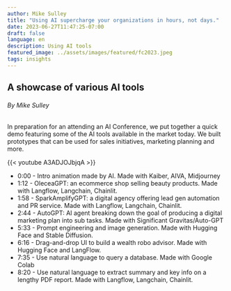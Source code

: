 ```yaml
---
author: Mike Sulley
title: "Using AI supercharge your organizations in hours, not days."
date: 2023-06-27T11:47:25-07:00
draft: false
language: en
description: Using AI tools
featured_image: ../assets/images/featured/fc2023.jpeg
tags: insights
---
```


## A showcase of various AI tools ##
###### _By Mike Sulley_ ######

In preparation for an attending an AI Conference, we put together a quick demo featuring some of the AI tools available in the market today. We built prototypes that can be used for sales initiatives, marketing planning and more.

{{< youtube A3ADJOJbjqA >}}

- 0:00 - Intro animation made by AI. Made with Kaiber, AIVA, Midjourney
- 1:12 - OleceaGPT: an ecommerce shop selling beauty products. Made with Langflow, Langchain, Chainlit.
- 1:58 - SparkAmplifyGPT: a digital agency offering lead gen automation and PR service. Made with Langflow, Langchain, Chainlit.
- 2:44 - AutoGPT: AI agent breaking down the goal of producing a digital marketing plan into sub tasks. Made with Significant Gravitas/Auto-GPT
- 5:33 - Prompt engineering and image generation. Made with Hugging Face and Stable Diffusion.
- 6:16 - Drag-and-drop UI to build a wealth robo advisor. Made with Hugging Face and LangFlow.
- 7:35 - Use natural language to query a database. Made with Google Colab
- 8:20 - Use natural language to extract summary and key info on a lengthy PDF report. Made with Langflow, Langchain, Chainlit.


